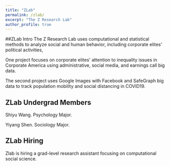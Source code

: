 ```yaml
---
title: "ZLab"
permalink: /zlab/
excerpt: "The Z Research Lab"
author_profile: true
---
```


##ZLab Intro
The Z Research Lab uses computational and statistical methods to analyze social and human behavior, including corporate elites' political activities, 

One project focuses on corporate elites' attention to inequality issues in Corporate America using administrative, social media, and earnings call big data.

The second project uses Google Images with Facebook and SafeGraph big data to track population mobility and social distancing in COVID19.


## ZLab Undergrad Members

Shiyu Wang. Psychology Major. 

Yiyang Shen. Sociology Major.


## ZLab Hiring

Zlab is hiring a grad-level research assistant focusing on computational social science.
